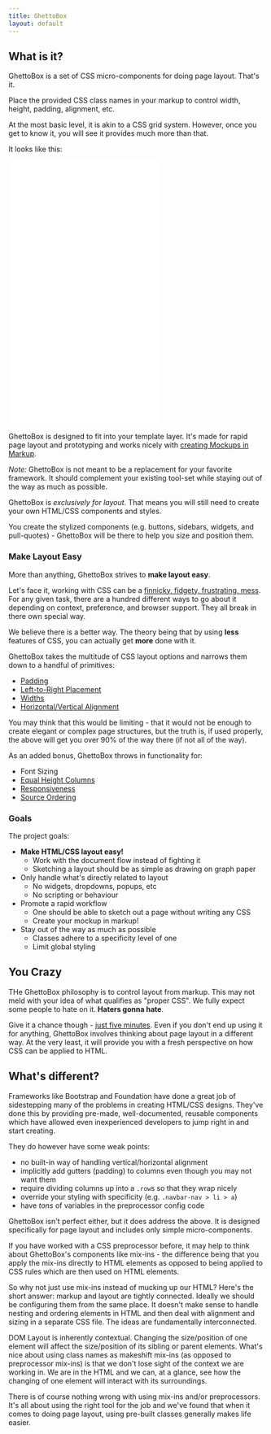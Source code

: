 ```yaml
---
title: GhettoBox
layout: default
---
```


## What is it?

GhettoBox is a set of CSS micro-components for doing page layout. That's it. 

Place the provided CSS class names in your markup to control width, height, padding, alignment, etc.

At the most basic level, it is akin to a CSS grid system. However, once you get to know it, you will see it provides much more than that.

It looks like this:

<iframe style="height: 520px;" class="w-fill" src="demo-animation/" frameborder="0"></iframe>

GhettoBox is designed to fit into your template layer. It's made for rapid page layout and prototyping and works nicely with [creating Mockups in Markup](http://24ways.org/2009/make-your-mockup-in-markup/).

<div class="cs-2 pad-sm rnd-xs" markdown="1">

*Note:* GhettoBox is not meant to be a replacement for your favorite framework. It should complement your existing tool-set while staying out of the way as much as possible.

</div>

GhettoBox is *exclusively for layout*. That means you will still need to create your own HTML/CSS components and styles.

You create the stylized components (e.g. buttons, sidebars, widgets, and pull-quotes) - GhettoBox will be there to help you size and position them.

### Make Layout Easy

More than anything, GhettoBox strives to **make layout easy**.

Let's face it, working with CSS can be a [finnicky, fidgety, frustrating, mess](images/PPML.gif). For any given task, there are a hundred different ways to go about it depending on context, preference, and browser support. They all break in there own special way.

We believe there is a better way. The theory being that by using **less** features of CSS, you can actually get **more** done with it.

GhettoBox takes the multitude of CSS layout options and narrows them down to a handful of primitives:

- [Padding](documentation/#padding)
- [Left-to-Right Placement](documentation/#tiling)
- [Widths](documentation/#widths)
- [Horizontal/Vertical Alignment](documentation/#alignment)

You may think that this would be limiting - that it would not be enough to create elegant or complex page structures, but the truth is, if used properly, the above will get you over 90% of the way there (if not all of the way).

As an added bonus, GhettoBox throws in functionality for:

- Font Sizing
- [Equal Height Columns](documentation/#equal-height-columns)
- [Responsiveness](documentation/#responsive)
- [Source Ordering](documentation/#source-ordering)

### Goals

The project goals:

- **Make HTML/CSS layout easy!**
	- Work with the document flow instead of fighting it
	- Sketching a layout should be as simple as drawing on graph paper
- Only handle what's directly related to layout
	- No widgets, dropdowns, popups, etc
	- No scripting or behaviour
- Promote a rapid workflow
	- One should be able to sketch out a page without writing any CSS
	- Create your mockup in markup!
- Stay out of the way as much as possible
	- Classes adhere to a specificity level of one
	- Limit global styling

## You Crazy

THe GhettoBox philosophy is to control layout from markup. This may not meld with your idea of what qualifies as "proper CSS". We fully expect some people to hate on it. **Haters gonna hate**.

Give it a chance though - [just five minutes](https://signalvnoise.com/posts/3124-give-it-five-minutes). Even if you don't end up using it for anything, GhettoBox involves thinking about page layout in a different way. At the very least, it will provide you with a fresh perspective on how CSS can be applied to HTML.

## What's different?

Frameworks like Bootstrap and Foundation have done a great job of sidestepping many of the problems in creating HTML/CSS designs. They've done this by providing pre-made, well-documented, reusable components which have allowed even inexperienced developers to jump right in and start creating.

They do however have some weak points:

- no built-in way of handling vertical/horizontal alignment
- implicitly add gutters (padding) to columns even though you may not want them
- require dividing columns up into a `.row`s so that they wrap nicely
- override your styling with specificity (e.g. `.navbar-nav > li > a`)
- have _tons_ of variables in the preprocessor config code

GhettoBox isn't perfect either, but it does address the above. It is designed specifically for page layout and includes only simple micro-components.

If you have worked with a CSS preprocessor before, it may help to think about GhettoBox's components like mix-ins - the difference being that you apply the mix-ins directly to HTML elements as opposed to being applied to CSS rules which are then used on HTML elements.

So why not just use mix-ins instead of mucking up our HTML? Here's the short answer: markup and layout are tightly connected. Ideally we should be configuring them from the same place. It doesn't make sense to handle nesting and ordering elements in HTML and then deal with alignment and sizing in a separate CSS file. The ideas are fundamentally interconnected.

DOM Layout is inherently contextual. Changing the size/position of one element will affect the size/position of its sibling or parent elements. What's nice about using class names as makeshift mix-ins (as opposed to preprocessor mix-ins) is that we don't lose sight of the context we are working in. We are in the HTML and we can, at a glance, see how the changing of one element will interact with its surroundings.

There is of course nothing wrong with using mix-ins and/or preprocessors. It's all about using the right tool for the job and we've found that when it comes to doing page layout, using pre-built classes generally makes life easier.

<!-- ## Browser Support

GhettoBox is tested and works in ... -->
